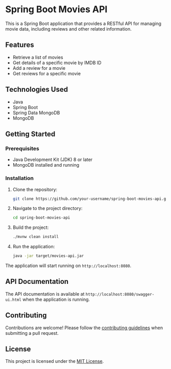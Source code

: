 # Spring Boot Movies API

This is a Spring Boot application that provides a RESTful API for managing movie data, including reviews and other related information.

## Features

- Retrieve a list of movies
- Get details of a specific movie by IMDB ID
- Add a review for a movie
- Get reviews for a specific movie

## Technologies Used

- Java
- Spring Boot
- Spring Data MongoDB
- MongoDB

## Getting Started

### Prerequisites

- Java Development Kit (JDK) 8 or later
- MongoDB installed and running

### Installation

1. Clone the repository:

    ```sh
    git clone https://github.com/your-username/spring-boot-movies-api.git
    ```

2. Navigate to the project directory:

    ```sh
    cd spring-boot-movies-api
    ```

3. Build the project:

    ```sh
    ./mvnw clean install
    ```

4. Run the application:

    ```sh
    java -jar target/movies-api.jar
    ```

The application will start running on `http://localhost:8080`.

## API Documentation

The API documentation is available at `http://localhost:8080/swagger-ui.html` when the application is running.

## Contributing

Contributions are welcome! Please follow the [contributing guidelines](CONTRIBUTING.md) when submitting a pull request.

## License

This project is licensed under the [MIT License](LICENSE).
